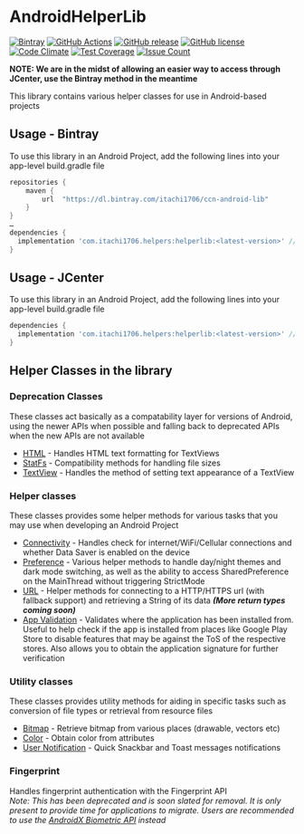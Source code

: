 AndroidHelperLib
=======
[![Bintray](https://img.shields.io/bintray/v/itachi1706/ccn-android-lib/helper-lib-android)](https://bintray.com/itachi1706/ccn-android-lib/helper-lib-android/_latestVersion)
[![GitHub Actions](https://github.com/itachi1706/AndroidHelperLib/workflows/Android%20CI/badge.svg)](https://github.com/itachi1706/AndroidHelperLib/actions)
[![GitHub release](https://img.shields.io/github/release/itachi1706/AndroidHelperLib.svg)](https://github.com/itachi1706/AndroidHelperLib/releases) 
[![GitHub license](https://img.shields.io/github/license/itachi1706/AndroidHelperLib.svg)](https://github.com/itachi1706/AndroidHelperLib/blob/master/LICENSE) 
[![Code Climate](https://codeclimate.com/github/itachi1706/AndroidHelperLib/badges/gpa.svg)](https://codeclimate.com/github/itachi1706/AndroidHelperLib) 
[![Test Coverage](https://codeclimate.com/github/itachi1706/AndroidHelperLib/badges/coverage.svg)](https://codeclimate.com/github/itachi1706/AndroidHelperLib/coverage) 
[![Issue Count](https://codeclimate.com/github/itachi1706/AndroidHelperLib/badges/issue_count.svg)](https://codeclimate.com/github/itachi1706/AndroidHelperLib)

**NOTE: We are in the midst of allowing an easier way to access through JCenter, use the Bintray method in the meantime**

This library contains various helper classes for use in Android-based projects

## Usage - Bintray
To use this library in an Android Project, add the following lines into your app-level build.gradle file

```gradle
repositories {
	maven {
		url  "https://dl.bintray.com/itachi1706/ccn-android-lib"
	}
}
…
dependencies {
  implementation 'com.itachi1706.helpers:helperlib:<latest-version>' // See bintray badge for latest version
}
```

## Usage - JCenter
To use this library in an Android Project, add the following lines into your app-level build.gradle file

```gradle
dependencies {
  implementation 'com.itachi1706.helpers:helperlib:<latest-version>' // See Bintray badge for latest version number
}
```

## Helper Classes in the library

### Deprecation Classes
These classes act basically as a compatability layer for versions of Android, using the newer APIs when possible and falling back to deprecated APIs when the new APIs are not available  
* [HTML](https://github.com/itachi1706/AndroidHelperLib/blob/master/app/src/main/java/com/itachi1706/helperlib/deprecation/Html.kt) - Handles HTML text formatting for TextViews
* [StatFs](https://github.com/itachi1706/AndroidHelperLib/blob/master/app/src/main/java/com/itachi1706/helperlib/deprecation/StatFs.kt) - Compatibility methods for handling file sizes
* [TextView](https://github.com/itachi1706/AndroidHelperLib/blob/master/app/src/main/java/com/itachi1706/helperlib/deprecation/TextView.kt) - Handles the method of setting text appearance of a TextView

### Helper classes
These classes provides some helper methods for various tasks that you may use when developing an Android Project
* [Connectivity](https://github.com/itachi1706/AndroidHelperLib/blob/master/app/src/main/java/com/itachi1706/helperlib/helpers/ConnectivityHelper.kt) - Handles check for internet/WiFi/Cellular connections and whether Data Saver is enabled on the device
* [Preference](https://github.com/itachi1706/AndroidHelperLib/blob/master/app/src/main/java/com/itachi1706/helperlib/helpers/PrefHelper.kt) - Various helper methods to handle day/night themes and dark mode switching, as well as the ability to access SharedPreference on the MainThread without triggering StrictMode
* [URL](https://github.com/itachi1706/AndroidHelperLib/blob/master/app/src/main/java/com/itachi1706/helperlib/helpers/URLHelper.kt) - Helper methods for connecting to a HTTP/HTTPS url (with fallback support) and retrieving a String of its data ___(More return types coming soon)___
* [App Validation](https://github.com/itachi1706/AndroidHelperLib/blob/master/app/src/main/java/com/itachi1706/helperlib/helpers/ValidationHelper.kt) - Validates where the application has been installed from. Useful to help check if the app is installed from places like Google Play Store to disable features that may be against the ToS of the respective stores. Also allows you to obtain the application signature for further verification

### Utility classes
These classes provides utility methods for aiding in specific tasks such as conversion of file types or retrieval from resource files
* [Bitmap](https://github.com/itachi1706/AndroidHelperLib/blob/master/app/src/main/java/com/itachi1706/helperlib/utils/BitmapUtil.kt) - Retrieve bitmap from various places (drawable, vectors etc)
* [Color](https://github.com/itachi1706/AndroidHelperLib/blob/master/app/src/main/java/com/itachi1706/helperlib/utils/ColorUtil.kt) - Obtain color from attributes
* [User Notification](https://github.com/itachi1706/AndroidHelperLib/blob/master/app/src/main/java/com/itachi1706/helperlib/utils/NotifyUserUtil.kt) - Quick  Snackbar and Toast messages notifications

### Fingerprint
Handles fingerprint authentication with the Fingerprint API  
*Note: This has been deprecated and is soon slated for removal. It is only present to provide time for applications to migrate. Users are recommended to use the [AndroidX Biometric API](https://developer.android.com/jetpack/androidx/releases/biometric) instead*
